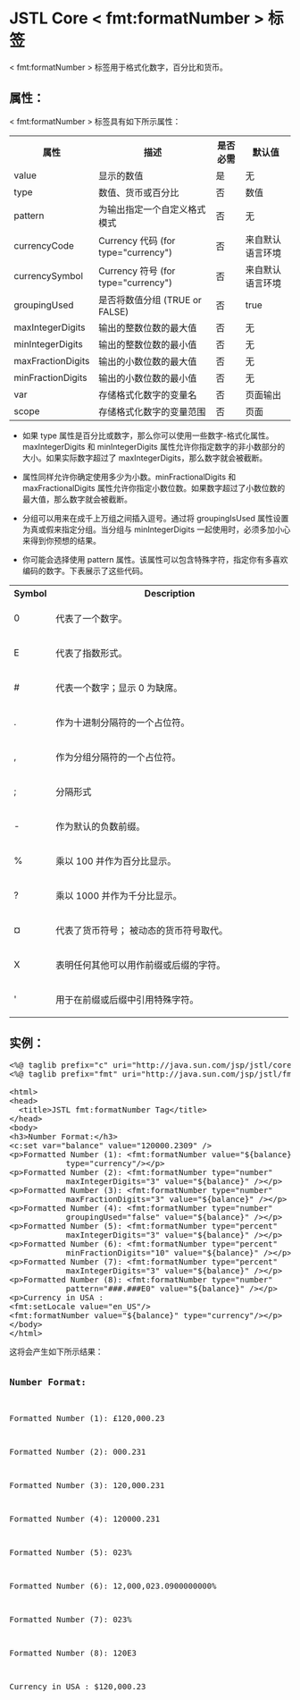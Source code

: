 # JSTL Core < fmt:formatNumber > 标签

< fmt:formatNumber > 标签用于格式化数字，百分比和货币。

## 属性：

< fmt:formatNumber > 标签具有如下所示属性：

<table class="table table-bordered">
<tr><th style="width:15%">属性</th><th>描述 </th><th>是否必需</th><th>默认值</th></tr>
<tr><td>value</td><td>显示的数值</td><td>是</td><td>无</td></tr>
<tr><td>type</td><td>数值、货币或百分比</td><td>否</td><td>数值</td></tr>
<tr><td>pattern</td><td>为输出指定一个自定义格式模式</td><td>否</td><td>无</td></tr>
<tr><td>currencyCode</td><td>Currency 代码 (for type="currency")</td><td>否</td><td>来自默认语言环境</td></tr>
<tr><td>currencySymbol</td><td>Currency 符号 (for type="currency")</td><td>否</td><td>来自默认语言环境</td></tr>
<tr><td>groupingUsed</td><td>是否将数值分组 (TRUE or FALSE)</td><td>否</td><td>true</td></tr>
<tr><td>maxIntegerDigits</td><td>输出的整数位数的最大值</td><td>否</td><td>无</td></tr>
<tr><td>minIntegerDigits</td><td>输出的整数位数的最小值</td><td>否</td><td>无</td></tr>
<tr><td>maxFractionDigits</td><td>输出的小数位数的最大值</td><td>否</td><td>无</td></tr>
<tr><td>minFractionDigits</td><td>输出的小数位数的最小值</td><td>否</td><td>无</td></tr>
<tr><td>var</td><td>存储格式化数字的变量名</td><td>否</td><td>页面输出</td></tr>
<tr><td>scope</td><td>存储格式化数字的变量范围</td><td>否</td><td>页面</td></tr>
</table>

- 如果 type 属性是百分比或数字，那么你可以使用一些数字-格式化属性。maxIntegerDigits 和 minIntegerDigits 属性允许你指定数字的非小数部分的大小。如果实际数字超过了 maxIntegerDigits，那么数字就会被截断。

- 属性同样允许你确定使用多少为小数。minFractionalDigits 和 maxFractionalDigits 属性允许你指定小数位数。如果数字超过了小数位数的最大值，那么数字就会被截断。

- 分组可以用来在成千上万组之间插入逗号。通过将 groupingIsUsed 属性设置为真或假来指定分组。当分组与 minIntegerDigits 一起使用时，必须多加小心来得到你预想的结果。

- 你可能会选择使用 pattern 属性。该属性可以包含特殊字符，指定你有多喜欢编码的数字。下表展示了这些代码。

<table class="table table-bordered">
<tr><th style="width:15%">Symbol</th><th>Description </th></tr>
<tr><td><p>0</p></td><td><p>代表了一个数字。</p></td></tr>
<tr><td><p>E</p></td><td><p>代表了指数形式。</p></td></tr>
<tr><td><p>#</p></td><td><p>代表一个数字；显示 0 为缺席。</p></td></tr>
<tr><td><p>.</p></td><td><p>作为十进制分隔符的一个占位符。</p></td></tr>
<tr><td><p>,</p></td><td><p>作为分组分隔符的一个占位符。</p></td></tr>
<tr><td><p>;</p></td><td><p>分隔形式</p></td></tr>
<tr><td><p>-</p></td><td><p>作为默认的负数前缀。</p></td></tr>
<tr><td><p>%</p></td><td><p>乘以 100 并作为百分比显示。</p></td></tr>
<tr><td><p>?</p></td><td><p>乘以 1000 并作为千分比显示。</p></td></tr>
<tr><td><p>¤</p></td><td><p>代表了货币符号； 被动态的货币符号取代。</p></td></tr>
<tr><td><p>X</p></td><td><p>表明任何其他可以用作前缀或后缀的字符。</p></td></tr>
<tr><td><p>'</p></td><td><p>用于在前缀或后缀中引用特殊字符。</p></td></tr>
</table>

## 实例：

<pre class="prettyprint notranslate tryit">
&lt;%@ taglib prefix="c" uri="http://java.sun.com/jsp/jstl/core" %&gt;
&lt;%@ taglib prefix="fmt" uri="http://java.sun.com/jsp/jstl/fmt" %&gt;

&lt;html&gt;
&lt;head&gt;
  &lt;title&gt;JSTL fmt:formatNumber Tag&lt;/title&gt;
&lt;/head&gt;
&lt;body&gt;
&lt;h3&gt;Number Format:&lt;/h3&gt;
&lt;c:set var="balance" value="120000.2309" /&gt;
&lt;p&gt;Formatted Number (1): &lt;fmt:formatNumber value="${balance}" 
            type="currency"/&gt;&lt;/p&gt;
&lt;p&gt;Formatted Number (2): &lt;fmt:formatNumber type="number" 
            maxIntegerDigits="3" value="${balance}" /&gt;&lt;/p&gt;
&lt;p&gt;Formatted Number (3): &lt;fmt:formatNumber type="number" 
            maxFractionDigits="3" value="${balance}" /&gt;&lt;/p&gt;
&lt;p&gt;Formatted Number (4): &lt;fmt:formatNumber type="number" 
            groupingUsed="false" value="${balance}" /&gt;&lt;/p&gt;
&lt;p&gt;Formatted Number (5): &lt;fmt:formatNumber type="percent" 
            maxIntegerDigits="3" value="${balance}" /&gt;&lt;/p&gt;
&lt;p&gt;Formatted Number (6): &lt;fmt:formatNumber type="percent" 
            minFractionDigits="10" value="${balance}" /&gt;&lt;/p&gt;
&lt;p&gt;Formatted Number (7): &lt;fmt:formatNumber type="percent" 
            maxIntegerDigits="3" value="${balance}" /&gt;&lt;/p&gt;
&lt;p&gt;Formatted Number (8): &lt;fmt:formatNumber type="number" 
            pattern="###.###E0" value="${balance}" /&gt;&lt;/p&gt;
&lt;p&gt;Currency in USA :
&lt;fmt:setLocale value="en_US"/&gt;
&lt;fmt:formatNumber value="${balance}" type="currency"/&gt;&lt;/p&gt;
&lt;/body&gt;
&lt;/html&gt;
</pre>

这将会产生如下所示结果：

<pre class="result notranslate">
<h3>Number Format:</h3>
<p>Formatted Number (1): £120,000.23</p>
<p>Formatted Number (2): 000.231</p>
<p>Formatted Number (3): 120,000.231</p>
<p>Formatted Number (4): 120000.231</p>
<p>Formatted Number (5): 023%</p>
<p>Formatted Number (6): 12,000,023.0900000000%</p>
<p>Formatted Number (7): 023%</p>
<p>Formatted Number (8): 120E3</p>
<p>Currency in USA : $120,000.23</p>
</pre>
